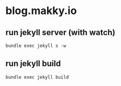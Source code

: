 # blog.makky.io

## run jekyll server (with watch)

```
bundle exec jekyll s -w
```

## run jekyll build

```
bundle exec jekyll build
```
